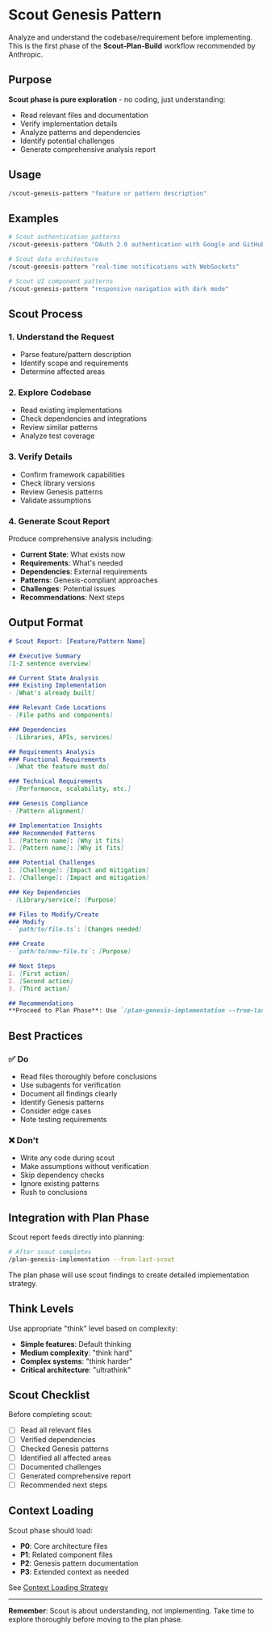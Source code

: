 # Scout Genesis Pattern

Analyze and understand the codebase/requirement before implementing. This is the first phase of the **Scout-Plan-Build** workflow recommended by Anthropic.

## Purpose

**Scout phase is pure exploration** - no coding, just understanding:
- Read relevant files and documentation
- Verify implementation details
- Analyze patterns and dependencies
- Identify potential challenges
- Generate comprehensive analysis report

## Usage

```bash
/scout-genesis-pattern "feature or pattern description"
```

## Examples

```bash
# Scout authentication patterns
/scout-genesis-pattern "OAuth 2.0 authentication with Google and GitHub"

# Scout data architecture
/scout-genesis-pattern "real-time notifications with WebSockets"

# Scout UI component patterns
/scout-genesis-pattern "responsive navigation with dark mode"
```

## Scout Process

### 1. Understand the Request
- Parse feature/pattern description
- Identify scope and requirements
- Determine affected areas

### 2. Explore Codebase
- Read existing implementations
- Check dependencies and integrations
- Review similar patterns
- Analyze test coverage

### 3. Verify Details
- Confirm framework capabilities
- Check library versions
- Review Genesis patterns
- Validate assumptions

### 4. Generate Scout Report
Produce comprehensive analysis including:
- **Current State**: What exists now
- **Requirements**: What's needed
- **Dependencies**: External requirements
- **Patterns**: Genesis-compliant approaches
- **Challenges**: Potential issues
- **Recommendations**: Next steps

## Output Format

```markdown
# Scout Report: [Feature/Pattern Name]

## Executive Summary
[1-2 sentence overview]

## Current State Analysis
### Existing Implementation
- [What's already built]

### Relevant Code Locations
- [File paths and components]

### Dependencies
- [Libraries, APIs, services]

## Requirements Analysis
### Functional Requirements
- [What the feature must do]

### Technical Requirements
- [Performance, scalability, etc.]

### Genesis Compliance
- [Pattern alignment]

## Implementation Insights
### Recommended Patterns
1. [Pattern name]: [Why it fits]
2. [Pattern name]: [Why it fits]

### Potential Challenges
1. [Challenge]: [Impact and mitigation]
2. [Challenge]: [Impact and mitigation]

### Key Dependencies
- [Library/service]: [Purpose]

## Files to Modify/Create
### Modify
- `path/to/file.ts`: [Changes needed]

### Create
- `path/to/new-file.ts`: [Purpose]

## Next Steps
1. [First action]
2. [Second action]
3. [Third action]

## Recommendations
**Proceed to Plan Phase**: Use `/plan-genesis-implementation --from-last-scout`
```

## Best Practices

### ✅ Do
- Read files thoroughly before conclusions
- Use subagents for verification
- Document all findings clearly
- Identify Genesis patterns
- Consider edge cases
- Note testing requirements

### ❌ Don't
- Write any code during scout
- Make assumptions without verification
- Skip dependency checks
- Ignore existing patterns
- Rush to conclusions

## Integration with Plan Phase

Scout report feeds directly into planning:
```bash
# After scout completes
/plan-genesis-implementation --from-last-scout
```

The plan phase will use scout findings to create detailed implementation strategy.

## Think Levels

Use appropriate "think" level based on complexity:
- **Simple features**: Default thinking
- **Medium complexity**: "think hard"
- **Complex systems**: "think harder"
- **Critical architecture**: "ultrathink"

## Scout Checklist

Before completing scout:
- [ ] Read all relevant files
- [ ] Verified dependencies
- [ ] Checked Genesis patterns
- [ ] Identified all affected areas
- [ ] Documented challenges
- [ ] Generated comprehensive report
- [ ] Recommended next steps

## Context Loading

Scout phase should load:
- **P0**: Core architecture files
- **P1**: Related component files
- **P2**: Genesis pattern documentation
- **P3**: Extended context as needed

See [Context Loading Strategy](../docs/CONTEXT_LOADING_STRATEGY.md)

---

**Remember**: Scout is about understanding, not implementing. Take time to explore thoroughly before moving to the plan phase.
